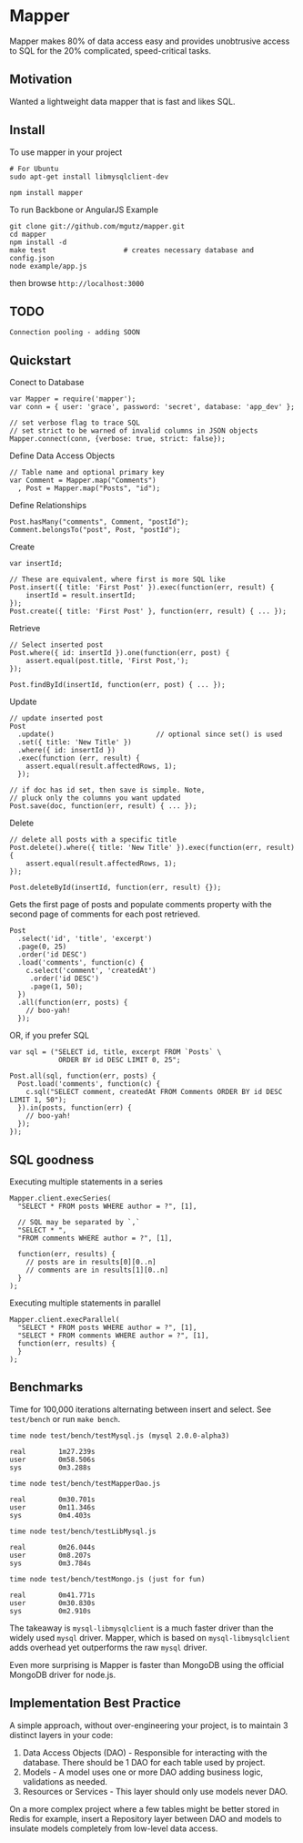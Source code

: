 # Mapper

Mapper makes 80% of data access easy and provides unobtrusive access
to SQL for the 20% complicated, speed-critical tasks.

## Motivation

Wanted a lightweight data mapper that is fast and likes SQL.

## Install

To use mapper in your project

    # For Ubuntu
    sudo apt-get install libmysqlclient-dev

    npm install mapper

To run Backbone or AngularJS Example

    git clone git://github.com/mgutz/mapper.git
    cd mapper
    npm install -d
    make test                   # creates necessary database and config.json
    node example/app.js

then browse `http://localhost:3000`

## TODO

    Connection pooling - adding SOON

## Quickstart

Conect to Database

    var Mapper = require('mapper');
    var conn = { user: 'grace', password: 'secret', database: 'app_dev' };

    // set verbose flag to trace SQL
    // set strict to be warned of invalid columns in JSON objects
    Mapper.connect(conn, {verbose: true, strict: false});

Define Data Access Objects

    // Table name and optional primary key
    var Comment = Mapper.map("Comments")
      , Post = Mapper.map("Posts", "id");

Define Relationships

    Post.hasMany("comments", Comment, "postId");
    Comment.belongsTo("post", Post, "postId");

Create

    var insertId;

    // These are equivalent, where first is more SQL like
    Post.insert({ title: 'First Post' }).exec(function(err, result) {
        insertId = result.insertId;
    });
    Post.create({ title: 'First Post' }, function(err, result) { ... });

Retrieve

    // Select inserted post
    Post.where({ id: insertId }).one(function(err, post) {
        assert.equal(post.title, 'First Post,');
    });

    Post.findById(insertId, function(err, post) { ... });

Update

    // update inserted post
    Post
      .update()                         // optional since set() is used
      .set({ title: 'New Title' })
      .where({ id: insertId })
      .exec(function (err, result) {
        assert.equal(result.affectedRows, 1);
      });

    // if doc has id set, then save is simple. Note,
    // pluck only the columns you want updated
    Post.save(doc, function(err, result) { ... });

Delete

    // delete all posts with a specific title
    Post.delete().where({ title: 'New Title' }).exec(function(err, result) {
        assert.equal(result.affectedRows, 1);
    });

    Post.deleteById(insertId, function(err, result) {});


Gets the first page of posts and populate comments property with
the second page of comments for each post retrieved.

    Post
      .select('id', 'title', 'excerpt')
      .page(0, 25)
      .order('id DESC')
      .load('comments', function(c) {
        c.select('comment', 'createdAt')
         .order('id DESC')
         .page(1, 50);
      })
      .all(function(err, posts) {
        // boo-yah!
      });

OR, if you prefer SQL

    var sql = ("SELECT id, title, excerpt FROM `Posts` \
                ORDER BY id DESC LIMIT 0, 25";

    Post.all(sql, function(err, posts) {
      Post.load('comments', function(c) {
        c.sql("SELECT comment, createdAt FROM Comments ORDER BY id DESC LIMIT 1, 50");
      }).in(posts, function(err) {
        // boo-yah!
      });
    });


## SQL goodness

Executing multiple statements in a series

    Mapper.client.execSeries(
      "SELECT * FROM posts WHERE author = ?", [1],

      // SQL may be separated by `,`
      "SELECT * ",
      "FROM comments WHERE author = ?", [1],

      function(err, results) {
        // posts are in results[0][0..n]
        // comments are in results[1][0..n]
      }
    );


Executing multiple statements in parallel

    Mapper.client.execParallel(
      "SELECT * FROM posts WHERE author = ?", [1],
      "SELECT * FROM comments WHERE author = ?", [1],
      function(err, results) {
      }
    );

## Benchmarks

Time for 100,000 iterations alternating between insert and select. See `test/bench`
or run `make bench`.

    time node test/bench/testMysql.js (mysql 2.0.0-alpha3)

    real        1m27.239s
    user        0m58.506s
    sys         0m3.288s

    time node test/bench/testMapperDao.js

    real        0m30.701s
    user        0m11.346s
    sys         0m4.403s

    time node test/bench/testLibMysql.js

    real        0m26.044s
    user        0m8.207s
    sys         0m3.784s

    time node test/bench/testMongo.js (just for fun)

    real        0m41.771s
    user        0m30.830s
    sys         0m2.910s

The takeaway is `mysql-libmysqlclient` is a much faster driver than the
widely used `mysql` driver. Mapper, which is based on `mysql-libmysqlclient` adds
overhead yet outperforms the raw `mysql` driver.

Even more surprising is Mapper is faster than MongoDB using the official MongoDB
driver for node.js.

## Implementation Best Practice

A simple approach, without over-engineering your project, is to maintain
3 distinct layers in your code:

1. Data Access Objects (DAO) - Responsible for interacting with the database.
   There should be 1 DAO for each table used by project.
2. Models - A model uses one or more DAO adding business logic, validations as needed.
3. Resources or Services - This layer should only use models never DAO.

On a more complex project where a few tables might be better stored in Redis for
example, insert a Repository layer between DAO and models to insulate models
completely from low-level data access.
